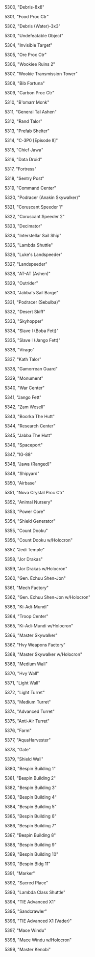 ﻿5300, "Debris-8x8"

5301, "Food Proc Ctr"

5302, "Debris (Water)-3x3"

5303, "Undefeatable Object"

5304, "Invisible Target"

5305, "Ore Proc Ctr"

5306, "Wookiee Ruins 2"

5307, "Wookie Transmission Tower"

5308, "Bib Fortuna"

5309, "Carbon Proc Ctr"

5310, "B'omarr Monk"

5311, "General Tal Ashen"

5312, "Rand Talor"

5313, "Prefab Shelter"

5314, "C-3P0 [Episode II]"

5315, "Chief Jawa"

5316, "Data Droid"

5317, "Fortress"

5318, "Sentry Post"

5319, "Command Center"

5320, "Podracer (Anakin Skywalker)"

5321, "Coruscant Speeder 1"

5322, "Coruscant Speeder 2"

5323, "Decimator"

5324, "Interstellar Sail Ship"

5325, "Lambda Shuttle"

5326, "Luke's Landspeeder"

5327, "Landspeeder"

5328, "AT-AT (Ashen)"

5329, "Outrider"

5330, "Jabba's Sail Barge"

5331, "Podracer (Sebulba)"

5332, "Desert Skiff"

5333, "Skyhopper"

5334, "Slave I (Boba Fett)"

5335, "Slave I (Jango Fett)"

5336, "Virago"

5337, "Kath Talor"

5338, "Gamorrean Guard"

5339, "Monument"

5340, "War Center"

5341, "Jango Fett"

5342, "Zam Wesell"

5343, "Boorka The Hutt"

5344, "Research Center"

5345, "Jabba The Hutt"

5346, "Spaceport"

5347, "IG-88"

5348, "Jawa (Ranged)"

5349, "Shipyard"

5350, "Airbase"

5351, "Nova Crystal Proc Ctr"

5352, "Animal Nursery"

5353, "Power Core"

5354, "Shield Generator"

5355, "Count Dooku"

5356, "Count Dooku w/Holocron"

5357, "Jedi Temple"

5358, "Jor Drakas"

5359, "Jor Drakas w/Holocron"

5360, "Gen. Echuu Shen-Jon"

5361, "Mech Factory"

5362, "Gen. Echuu Shen-Jon w/Holocron"

5363, "Ki-Adi-Mundi"

5364, "Troop Center"

5365, "Ki-Adi-Mundi w/Holocron"

5366, "Master Skywalker"

5367, "Hvy Weapons Factory"

5368, "Master Skywalker w/Holocron"

5369, "Medium Wall"

5370, "Hvy Wall"

5371, "Light Wall"

5372, "Light Turret"

5373, "Medium Turret"

5374, "Advanced Turret"

5375, "Anti-Air Turret"

5376, "Farm"

5377, "AquaHarvester"

5378, "Gate"

5379, "Shield Wall"

5380, "Bespin Building  1"

5381, "Bespin Building  2"

5382, "Bespin Building  3"

5383, "Bespin Building  4"

5384, "Bespin Building  5"

5385, "Bespin Building  6"

5386, "Bespin Building  7"

5387, "Bespin Building  8"

5388, "Bespin Building  9"

5389, "Bespin Building 10"

5390, "Bespin Bldg 11"

5391, "Marker"

5392, "Sacred Place"

5393, "Lambda Class Shuttle"

5394, "TIE Advanced X1"

5395, "Sandcrawler"

5396, "TIE Advanced X1 (Vader)"

5397, "Mace Windu"

5398, "Mace Windu w/Holocron"

5399, "Master Kenobi"

